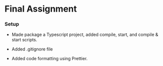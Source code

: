 # Final Assignment

### Setup

- Made package a Typescript project, added compile, start, and compile & start scripts.

- Added .gitignore file

- Added code formatting using Prettier.
